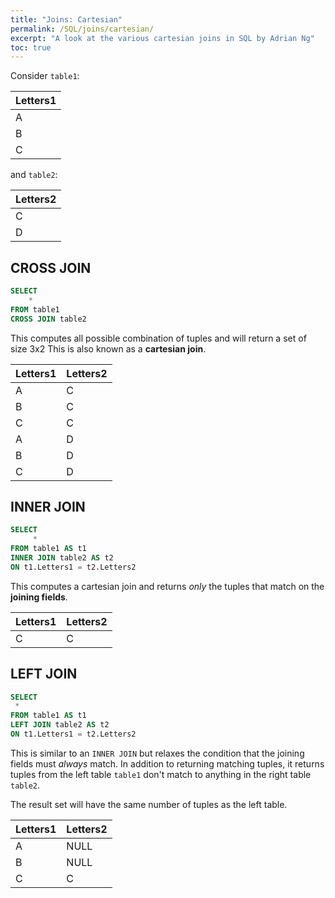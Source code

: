 ```yaml
---
title: "Joins: Cartesian"
permalink: /SQL/joins/cartesian/
excerpt: "A look at the various cartesian joins in SQL by Adrian Ng"
toc: true
---
```


Consider `table1`:

|Letters1|
|---|
|A|
|B|
|C|

and `table2`:

|Letters2|
|---|
|C|
|D|

## CROSS JOIN

```sql
SELECT
	*
FROM table1
CROSS JOIN table2
```

This computes all possible combination of tuples and will return a set of size 3x2
This is also known as a  __cartesian join__.

|Letters1|Letters2|
|---|---|
|A|C|
|B|C|
|C|C|
|A|D|
|B|D|
|C|D|


## INNER JOIN

```sql
SELECT 
	 *
FROM table1 AS t1
INNER JOIN table2 AS t2
ON t1.Letters1 = t2.Letters2
```

This computes a cartesian join and returns _only_ the tuples that match on the __joining fields__.

|Letters1|Letters2|
|---|---|
|C|C|

## LEFT JOIN

```sql
SELECT 
 *
FROM table1 AS t1
LEFT JOIN table2 AS t2
ON t1.Letters1 = t2.Letters2
```

This is similar to an `INNER JOIN` but relaxes the condition that the joining fields must _always_ match.
In addition to returning matching tuples, it returns tuples from the left table `table1` don't match to anything in the right table `table2`.

The result set will have the same number of tuples as the left table.

|Letters1|Letters2|
|---|---|
|A|NULL|
|B|NULL|
|C|C|



